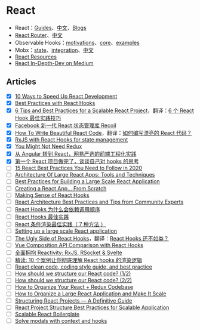 # React

- React：[Guides](https://reactjs.org/docs/getting-started.html)、[中文](https://zh-hans.reactjs.org/docs/getting-started.html)、[Blogs](https://reactjs.org/blog/all.html/)
- [React Router](https://reactrouter.com/web/guides/quick-start)、[中文](https://react-guide.github.io/react-router-cn/)
- Observable Hooks：[motivations](https://observable-hooks.js.org/guide/motivation.html)、[core](https://observable-hooks.js.org/guide/core-concepts.html)、[examples](https://observable-hooks.js.org/examples/)
- Mobx：[state](https://mobx.js.org/observable-state.html)、[integration](https://mobx.js.org/react-integration.html)、[中文](https://cn.mobx.js.org/)
- [React Resources](https://reactresources.com/)
- [React In-Depth-Dev on Medium](https://indepth.dev/react)

## Articles

- [x] [10 Ways to Speed Up React Development](https://thecarrots.io/blog/10-ways-to-speed-up-react-development)
- [x] [Best Practices with React Hooks](https://blog.bitsrc.io/best-practices-with-react-hooks-69d7e4af69a7)
- [x] [6 Tips and Best Practices for a Scalable React Project](https://blog.bitsrc.io/best-practices-and-tips-for-a-scalable-react-application-db708ae49227)，翻译：[6 个 React Hook 最佳实践技巧](https://mp.weixin.qq.com/s/3sXQ8jrZN9N4lhKecWR7Sw)
- [x] [Facebook 新一代 React 状态管理库 Recoil](https://mp.weixin.qq.com/s/D867pstcuk4TszMn3zRJRw)
- [x] [How To Write Beautiful React Code](https://medium.com/javascript-in-plain-english/writing-beautiful-react-code-using-a-good-old-mate-ca1450c0dc06)，翻译：[如何编写漂亮的 React 代码？](https://mp.weixin.qq.com/s/3uhFG8lBRQzL0d6GWxuF6Q)
- [x] [RxJS with React Hooks for state management](https://blog.logrocket.com/rxjs-with-react-hooks-for-state-management/)
- [x] [You Might Not Need Redux](https://medium.com/@dan_abramov/you-might-not-need-redux-be46360cf367)
- [x] [从 Angular 转到 React，网易严选的前端工程化实践](https://mp.weixin.qq.com/s/6NBaHzMtTCmEk3SKJQDTUQ)
- [x] [第一个 React 项目做完了，谈谈自己对 hooks 的思考](https://mp.weixin.qq.com/s/kMLeg5KLFhXFZnjOF0fhvQ)
- [ ] [15 React Best Practices You Need to Follow in 2020](https://www.codeinwp.com/blog/react-best-practices/)
- [ ] [Architecture Of Large React Apps: Tools and Techniques](https://everyday.codes/javascript/architecture-of-large-react-apps-tools-and-techniques/)
- [ ] [Best Practices for Building a Large Scale React Application](https://buttercms.com/blog/best-practices-for-building-a-large-scale-react-application)
- [ ] [Creating a React App… From Scratch](https://blog.usejournal.com/creating-a-react-app-from-scratch-f3c693b84658)
- [ ] [Making Sense of React Hooks](https://medium.com/@dan_abramov/making-sense-of-react-hooks-fdbde8803889)
- [ ] [React Architecture Best Practices and Tips from Community Experts](https://www.simform.com/react-architecture-best-practices/)
- [ ] [React Hooks 为什么会依赖调用顺序](https://www.jianshu.com/p/5e0118603768)
- [ ] [React Hooks 最佳实践](https://juejin.cn/post/6844904165500518414)
- [ ] [React 条件渲染最佳实践（ 7 种方法 ）](https://mp.weixin.qq.com/s/cC4WUSiZTKulEfaQ2dZg5w)
- [ ] [Setting up a large scale React application](https://medium.com/javascript-in-plain-english/setting-up-a-large-scale-react-application-2d50bc8a5ddb)
- [ ] [The Ugly Side of React Hooks](https://medium.com/swlh/the-ugly-side-of-hooks-584f0f8136b6)，翻译：[React Hooks 还不如类？](https://mp.weixin.qq.com/s/oFdOStxPdxdgw4E-kgdc2g)
- [ ] [Vue Composition API Comparison with React Hooks](https://vue-composition-api-rfc.netlify.app/#comparison-with-react-hooks)
- [ ] [全面拥抱 Reactivity: RxJS, RSocket & Svelte](https://mp.weixin.qq.com/s/n2uJ3pLsvhzWI6noo-FrZw)
- [ ] [精读: 10 个案例让你彻底理解 React hooks 的渲染逻辑](https://mp.weixin.qq.com/s/zwoBcbUOluXISxJI2PdhpA)
- [ ] [React clean code, coding style guide, and best practice](https://ibnuridhwan.medium.com/react-clean-code-coding-style-guide-and-best-practice-75a3bb265eed)
- [ ] [How should we structure our React code? (1/2)](https://dev.to/surajjadhav/how-should-we-structure-our-react-code-1-2-1ecm)
- [ ] [How should we structure our React code? (2/2)](https://dev.to/surajjadhav/how-should-we-structure-our-react-code-2-2-kgh)
- [ ] [How to Organize Your React + Redux Codebase](https://www.pluralsight.com/guides/how-to-organize-your-react-+-redux-codebase)
- [ ] [How to Organize a Large React Application and Make It Scale](https://www.sitepoint.com/organize-large-react-application/)
- [ ] [Structuring React Projects — A Definitive Guide](https://blog.bitsrc.io/structuring-a-react-project-a-definitive-guide-ac9a754df5eb)
- [ ] [React Project Structure Best Practices for Scalable Application](https://dev.to/syakirurahman/react-project-structure-best-practices-for-scalable-application-18kk)
- [ ] [Scalable React Boilerplate](https://github.com/scalable-react/scalable-react-boilerplate)
- [ ] [Solve modals with context and hooks](https://alexandrempsantos.com/draft__solve-modals-with-context-and-hooks/)
